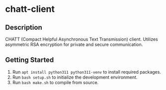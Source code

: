 # chatt-client
## Description
CHATT (Compact Helpful Asynchronous Text Transmission) client. Utilizes asymmetric RSA encryption for private and secure communication.
## Getting Started
1. Run ```apt install python311 python311-venv``` to install required packages.
2. Run ```bash setup.sh``` to initialize the development environment.
3. Run ```bash make.sh``` to compile from source.
